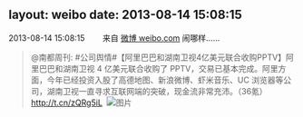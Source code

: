 layout: weibo
date: 2013-08-14 15:08:15
---
<meta name="referrer" content="no-referrer" />

2013-08-14 15:08:15  &nbsp;&nbsp;&nbsp;&nbsp;&nbsp;&nbsp; 来自 <a href="http://weibo.com/" rel="nofollow">微博 weibo.com</a>
闹哪样……
>  @南都周刊: #公司舆情#【阿里巴巴和湖南卫视4亿美元联合收购PPTV】阿里巴巴和湖南卫视 4 亿美元联合收购了 PPTV，交易已基本完成。阿里方面，今年已经投资入股了高德地图、新浪微博、虾米音乐、UC 浏览器等公司，湖南卫视一直寻求互联网端的突破，现金流非常充沛。（36氪）http://t.cn/zQRg5iL ​​​
>  ![图片](https://ww3.sinaimg.cn/large/61d7cd94gw1e7m5rxu3o6j20dw076q3o.jpg)
